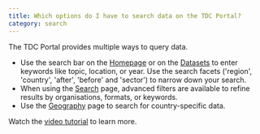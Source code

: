 ```yaml
---
title: Which options do I have to search data on the TDC Portal?
category: search
---
```


The TDC Portal provides multiple ways to query data. 

- Use the search bar on the [Homepage](https://portal.transport-data.org/) or on the [Datasets](https://portal.transport-data.org/datasets) to enter keywords like topic, location, or year. Use the search facets ('region', 'country', 'after', 'before' and 'sector') to narrow down your search. 
- When using the [Search](https://portal.transport-data.org/search) page, advanced filters are available to refine results by organisations, formats, or keywords.
- Use the [Geography](https://portal.transport-data.org/geography) page to search for country-specific data.

Watch the [video tutorial](https://github.com/user-attachments/assets/d5d5c2b0-b761-4435-8c09-252fcba21529) to learn more.
